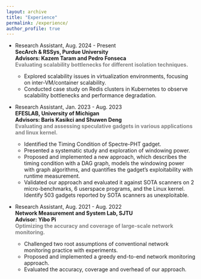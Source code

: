 ```yaml
---
layout: archive
title: "Experience"
permalink: /experience/
author_profile: true
---
```


- Research Assistant, Aug. 2024 - Present  
  **SecArch & RSSys, Purdue University**  
  **Advisors: Kazem Taram and Pedro Fonseca**  
  <span style="color: gray; font-weight: bold;">Evaluating scalability bottlenecks for different isolation techniques.</span>  
  - Explored scalability issues in virtualization environments, focusing on inter-VM/container scalability.
  - Conducted case study on Redis clusters in Kubernetes to observe scalability bottlenecks and performance degradation.


- Research Assistant, Jan. 2023 - Aug. 2023  
  **EFESLAB, University of Michigan**  
  **Advisors: Baris Kasikci and Shuwen Deng**  
  <span style="color: gray; font-weight: bold;">Evaluating and assessing speculative gadgets in various applications and linux kernel.</span>  
  - Identified the Timing Condition of Spectre-PHT gadget.
  - Presented a systematic study and exploration of windowing power. 
  - Proposed and implemented a new approach, which describes the timing condition with a DAG graph, models the windowing power with graph algorithms, and quantifies the gadget’s exploitability with runtime measurement.
  - Validated our approach and evaluated it against SOTA scanners on 2 micro-benchmarks, 6 userspace programs, and the Linux kernel. Identify 503 gadgets reported by SOTA scanners as unexploitable.


- Research Assistant, Aug. 2021 - Aug. 2022  
  **Network Measurement and System Lab, SJTU**  
  **Advisor: Yibo Pi**  
  <span style="color: gray; font-weight: bold;">Optimizing the accuracy and coverage of large-scale network monitoring.</span>  
  - Challenged two root assumptions of conventional network monitoring practice with experiments.  
  - Proposed and implemented a greedy end-to-end network monitoring approach.  
  - Evaluated the accuracy, coverage and overhead of our approach.

